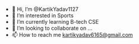 - 👋 Hi, I’m @KartikYadav1127
- 👀 I’m interested in Sports
- 🌱 I’m currently learning B-tech CSE
- 💞️ I’m looking to collaborate on ...
- 📫 How to reach me kartikyadav6165@gmail.com

<!---
KartikYadav1127/KartikYadav1127 is a ✨ special ✨ repository because its `README.md` (this file) appears on your GitHub profile.
You can click the Preview link to take a look at your changes.
--->
